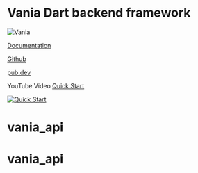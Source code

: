
# Vania Dart backend framework

![Vania](https://vdart.dev/img/logo.png)

[Documentation](https://vdart.dev)

[Github](https://github.com/vania-dart/framework)

[pub.dev](https://pub.dev/packages/vania)

YouTube Video [Quick Start](https://www.youtube.com/watch?v=k8ol0F4bDKs)

[![Quick Start](http://img.youtube.com/vi/k8ol0F4bDKs/0.jpg)](https://www.youtube.com/watch?v=k8ol0F4bDKs "Quick Start")
# vania_api
# vania_api

